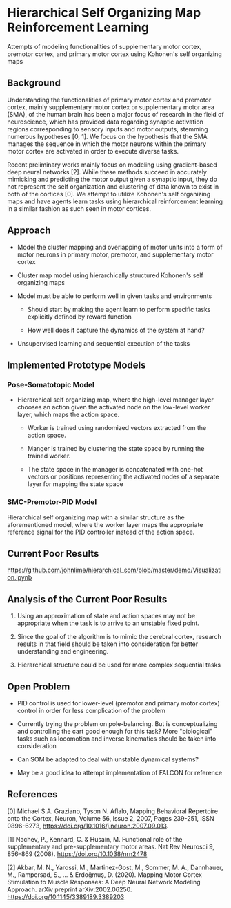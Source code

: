 
# Hierarchical Self Organizing Map Reinforcement Learning

Attempts of modeling functionalities of supplementary motor cortex, premotor cortex, and primary motor cortex using Kohonen's self organizing maps

## Background

Understanding the functionalities of primary motor cortex and premotor cortex, mainly supplementary motor cortex or supplementary motor area (SMA), of the human brain has been a major focus of research in the field of neuroscience, which has provided data regarding synaptic activation regions corresponding to sensory inputs and motor outputs, stemming numerous hypotheses [0, 1]. We focus on the hypothesis that the SMA manages the sequence in which the motor neurons within the primary motor cortex are activated in order to execute diverse tasks.

Recent preliminary works mainly focus on modeling using gradient-based deep neural networks [2]. While these methods succeed in accurately mimicking and predicting the motor output given a synaptic input, they do not represent the self organization and clustering of data known to exist in both of the cortices [0]. We attempt to utilize Kohonen's self organizing maps and have agents learn tasks using hierarchical reinforcement learning in a similar fashion as such seen in motor cortices.

## Approach

- Model the cluster mapping and overlapping of motor units into a form of motor neurons in primary motor, premotor, and supplementary motor cortex

- Cluster map model using hierarchically structured Kohonen's self organizing maps

- Model must be able to perform well in given tasks and environments

  - Should start by making the agent learn to perform specific tasks explicitly defined by reward function

  - How well does it capture the dynamics of the system at hand?

- Unsupervised learning and sequential execution of the tasks

## Implemented Prototype Models

### Pose-Somatotopic Model

- Hierarchical self organizing map, where the high-level manager layer chooses an action given the activated node on the low-level worker layer, which maps the action space.

  - Worker is trained using randomized vectors extracted from the action space.

  - Manger is trained by clustering the state space by running the trained worker.

  - The state space in the manager is concatenated with one-hot vectors or positions representing the activated nodes of a separate layer for mapping the state space

### SMC-Premotor-PID Model

Hierarchical self organizing map with a similar structure as the aforementioned model, where the worker layer maps the appropriate reference signal for the PID controller instead of the action space.

## Current Poor Results

https://github.com/johnlime/hierarchical_som/blob/master/demo/Visualization.ipynb

## Analysis of the Current Poor Results

1. Using an approximation of state and action spaces may not be appropriate when the task is to arrive to an unstable fixed point.

2. Since the goal of the algorithm is to mimic the cerebral cortex, research results in that field should be taken into consideration for better understanding and engineering.

3. Hierarchical structure could be used for more complex sequential tasks

## Open Problem

- PID control is used for lower-level (premotor and primary motor cortex) control in order for less complication of the problem

- Currently trying the problem on pole-balancing. But is conceptualizing and controlling the cart good enough for this task? More "biological" tasks such as locomotion and inverse kinematics should be taken into consideration

- Can SOM be adapted to deal with unstable dynamical systems?

- May be a good idea to attempt implementation of FALCON for reference

## References

[0] Michael S.A. Graziano, Tyson N. Aflalo,
Mapping Behavioral Repertoire onto the Cortex,
Neuron,
Volume 56, Issue 2,
2007,
Pages 239-251,
ISSN 0896-6273,
https://doi.org/10.1016/j.neuron.2007.09.013.

[1] Nachev, P., Kennard, C. & Husain, M. Functional role of the supplementary and pre-supplementary motor areas. Nat Rev Neurosci 9, 856–869 (2008). https://doi.org/10.1038/nrn2478

[2] Akbar, M. N., Yarossi, M., Martinez-Gost, M., Sommer, M. A., Dannhauer, M., Rampersad, S., ... & Erdoğmuş, D. (2020). Mapping Motor Cortex Stimulation to Muscle Responses: A Deep Neural Network Modeling Approach. arXiv preprint arXiv:2002.06250.
https://doi.org/10.1145/3389189.3389203

